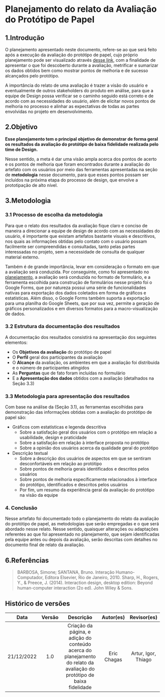 # Planejamento do relato da Avaliação do Protótipo de Papel

## 1.Introdução

O planejamento apresentado neste documento, refere-se ao que será feito após a execução da avaliação do protótipo de papel, cujo próprio planejamento pode ser visualizado através [desse link](https://interacao-humano-computador.github.io/2022.2-UnbIdiomas/Design%2C%20Avalia%C3%A7%C3%A3o%20e%20Desenvolvimento/N%C3%ADvel%202/planAvalPrototipoPapel/), com a finalidade de apresentar o que foi descoberto durante a avaliação, metrificar e sumarizar os dados obtidos bem como mostrar pontos de melhoria e de sucesso alcançados pelo protótipo.

A importância do relato de uma avaliação é trazer a visão do usuário e eventualmente de outros stakeholders do produto em análise, para que a equipe de Design possa verificar se o caminho seguido está correto e de acordo com as necessidades do usuário, além de elicitar novos pontos de melhoria no processo e alinhar as expectativas de todas as partes envolvidas no projeto em desenvolvimento.

## 2.Objetivo

**Esse planejamento tem o principal objetivo de demonstrar de forma geral os resultados da avaliação do protótipo de baixa fidelidade realizada pelo time de Design.**

Nesse sentido, a meta é dar uma visão ampla acerca dos pontos de acerto e os pontos de melhoria que foram encontrados durante a avaliação do artefato com os usuários por meio das ferramentas apresentadas na seção de **metodologia** nesse documento, para que esses pontos possam ser incluídos na próxima etapa do processo de design, que envolve a prototipação de alto nível. 

## 3.Metodologia

### 3.1 Processo de escolha da metodologia

Para que o relato dos resultados da avaliação fique claro e conciso de maneira a direcionar a equipe de design de acordo com as necessidades do usuário, é importante que existam artefatos bastante visuais e descritivos, nos quais as informações obtidas pelo contato com o usuário possam facilmente ser compreendidas e consultadas, tanto pelas partes interessadas no projeto, sem a necessidade de consulta de qualquer material externo. 

Também é de grande importância, levar em consideração o formato em que a avaliação será conduzida. Por conseguinte, como foi apresentado no [planejamento](https://interacao-humano-computador.github.io/2022.2-UnbIdiomas/Design%2C%20Avalia%C3%A7%C3%A3o%20e%20Desenvolvimento/N%C3%ADvel%202/planAvalPrototipoPapel/), a avaliação será conduzida no formato de formulário, e a ferramenta escolhida para construção de formulários nesse projeto foi o Google Forms, que por natureza possui uma série de funcionalidades nativas para exportação dos dados coletados em forma de gráficos e estatísticas. Além disso, o Google Forms também suporta a exportação para uma planilha do Google Sheets, que por sua vez, permite a geração de gráficos personalizados e em diversos formatos para a macro-visualização de dados.

### 3.2 Estrutura da documentação dos resultados

A documentação dos resultados consistirá na apresentação dos seguintes elementos: 

- Os **Objetivos da avaliação** do protótipo de papel
- O **Perfil** geral dos participantes da avaliação
- O **Alcançe** da avaliação, os ambientes em que a avaliação foi distribuida e o número de participantes atingidos
- As **Perguntas** que de fato foram incluídas no formulário
- E a **Apresentação dos dados** obtidos com a avaliação (detalhados na Seção 3.3) 

### 3.3 Metodologia para apresentação dos resultados

Com base na análise da (Seção 3.1), as ferramentas escolhidas para demonstração das informações obtidas com a avaliação do protótipo de papel são:

- Gráficos com estatísticas e legenda descritiva
    - Sobre a satisfação geral dos usuários com o protótipo em relação a usabilidade, design e praticidade
    - Sobre a satisfação em relação à interface proposta no protótipo
    - Sobre a opinião dos usuários acerca da qualidade geral do protótipo
- Descrição textual
    - Sobre a descrição dos usuários de aspectos em que se sentiram desconfortáveis em relação ao protótipo
    - Sobre pontos de melhoria gerais identificados e descritos pelos usuários
    - Sobre pontos de melhoria específicamente relacionados à interface do protótipo, identificados e descritos pelos usuários
    - Por fim, um resumo da experiência geral da avaliação do protótipo na visão da equipe 

### 4. Conclusão

Nesse artefato foi documentado todo o planejamento do relato da avaliação do protótipo de papel, as metodologias que serão empregadas e o que será abordado nesse relato. Nesse sentido, quaisquer alterações ou adaptações referentes ao que foi apresentado no planejamento, que sejam identificadas pela equipe antes ou depois da avaliação, serão descritas com detalhes no documento final de relato da avaliação.

## 6.Referências

> BARBOSA, Simone; SANTANA, Bruno. Interação Humano-Computador, Editora Elsevier, Rio de Janeiro, 2010.
> Sharp, H., Rogers, Y., & Preece, J. (2014). Interaction design, desktop edition: Beyond human-computer interaction (2o ed). John Wiley & Sons.

## Histórico de versões
|    Data    | Versão |                                                       Descrição                                                        |  Autor(es)  |     Revisor(es)     |
| :--------: | :----: | :--------------------------------------------------------------------------------------------------------------------: | :---------: | :-----------------: |
| 21/12/2022 |  1.0   | Criação da página, e adição do conteúdo acerca do planejamento do relato da avaliação do protótipo de baixa fidelidade | Eric Chagas | Artur, Igor, Thiago |

